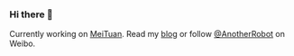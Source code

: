 ### Hi there 👋

Currently working on [MeiTuan](http://meituan.com/). Read my [blog](https://wenchao.ren) or follow [@AnotherRobot](https://weibo.com/AnotherRobot) on Weibo.

